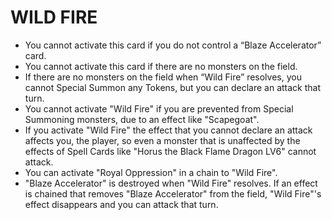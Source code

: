 # WILD FIRE

*   You cannot activate this card if you do not control a “Blaze Accelerator” card.
*   You cannot activate this card if there are no monsters on the field.
*   If there are no monsters on the field when “Wild Fire” resolves, you cannot Special Summon any Tokens, but you can declare an attack that turn.
*   You cannot activate "Wild Fire" if you are prevented from Special Summoning monsters, due to an effect like "Scapegoat".
*   If you activate "Wild Fire" the effect that you cannot declare an attack affects you, the player, so even a monster that is unaffected by the effects of Spell Cards like "Horus the Black Flame Dragon LV6" cannot attack.
*   You can activate "Royal Oppression" in a chain to "Wild Fire".
*   "Blaze Accelerator" is destroyed when "Wild Fire" resolves. If an effect is chained that removes "Blaze Accelerator" from the field, "Wild Fire"'s effect disappears and you can attack that turn.
